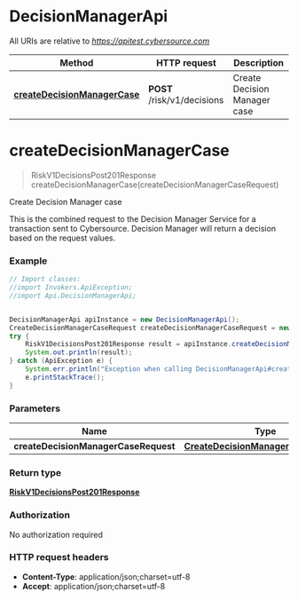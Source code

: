 # DecisionManagerApi

All URIs are relative to *https://apitest.cybersource.com*

Method | HTTP request | Description
------------- | ------------- | -------------
[**createDecisionManagerCase**](DecisionManagerApi.md#createDecisionManagerCase) | **POST** /risk/v1/decisions | Create Decision Manager case


<a name="createDecisionManagerCase"></a>
# **createDecisionManagerCase**
> RiskV1DecisionsPost201Response createDecisionManagerCase(createDecisionManagerCaseRequest)

Create Decision Manager case

This is the combined request to the Decision Manager Service for a transaction sent to Cybersource. Decision Manager will return a decision based on the request values. 

### Example
```java
// Import classes:
//import Invokers.ApiException;
//import Api.DecisionManagerApi;


DecisionManagerApi apiInstance = new DecisionManagerApi();
CreateDecisionManagerCaseRequest createDecisionManagerCaseRequest = new CreateDecisionManagerCaseRequest(); // CreateDecisionManagerCaseRequest | 
try {
    RiskV1DecisionsPost201Response result = apiInstance.createDecisionManagerCase(createDecisionManagerCaseRequest);
    System.out.println(result);
} catch (ApiException e) {
    System.err.println("Exception when calling DecisionManagerApi#createDecisionManagerCase");
    e.printStackTrace();
}
```

### Parameters

Name | Type | Description  | Notes
------------- | ------------- | ------------- | -------------
 **createDecisionManagerCaseRequest** | [**CreateDecisionManagerCaseRequest**](CreateDecisionManagerCaseRequest.md)|  |

### Return type

[**RiskV1DecisionsPost201Response**](RiskV1DecisionsPost201Response.md)

### Authorization

No authorization required

### HTTP request headers

 - **Content-Type**: application/json;charset=utf-8
 - **Accept**: application/json;charset=utf-8

